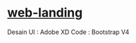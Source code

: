 # [web-landing](https://codepen.io/khairul-abdi/pen/yLNpOdx?editors=1100 "Live Demo")

 Desain UI : Adobe XD
 Code : Bootstrap V4
